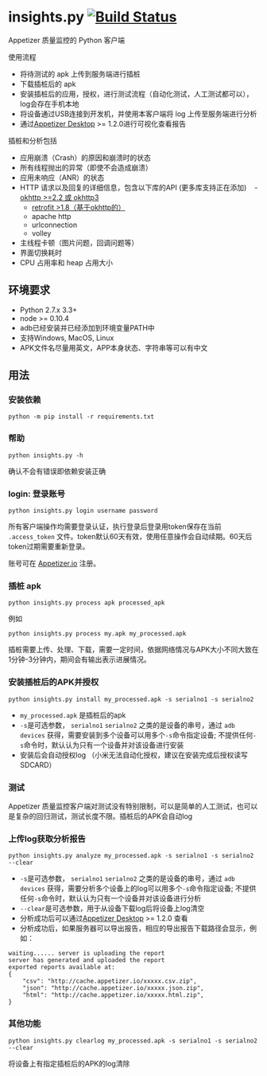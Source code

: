 # insights.py [![Build Status](https://travis-ci.org/appetizerio/insights.py.svg?branch=master)](https://travis-ci.org/appetizerio/insights.py) 
Appetizer 质量监控的 Python 客户端

使用流程
* 将待测试的 apk 上传到服务端进行插桩
* 下载插桩后的 apk
* 安装插桩后的应用，授权，进行测试流程（自动化测试，人工测试都可以），log会存在手机本地
* 将设备通过USB连接到开发机，并使用本客户端将 log 上传至服务端进行分析
* 通过[Appetizer Desktop](https://appetizer.io) >= 1.2.0进行可视化查看报告

插桩和分析包括
* 应用崩溃（Crash）的原因和崩溃时的状态
* 所有线程抛出的异常（即使不会造成崩溃）
* 应用未响应（ANR）的状态
* HTTP 请求以及回复的详细信息，包含以下库的API (更多库支持正在添加)
    - [okhttp >=2.2 或 okhttp3](https://github.com/square/okhttp/wiki/Interceptors#availability)
    - [retrofit >1.8（基于okhttp的）](https://github.com/square/okhttp/wiki/Interceptors#availability)
    - apache http
    - urlconnection
    - volley
* 主线程卡顿（图片问题，回调问题等）
* 界面切换耗时
* CPU 占用率和 heap 占用大小


## 环境要求
* Python 2.7.x 3.3+
* node >= 0.10.4
* adb已经安装并已经添加到环境变量PATH中
* 支持Windows, MacOS, Linux
* APK文件名尽量用英文，APP本身状态、字符串等可以有中文

## 用法
### 安装依赖
``` Shell
python -m pip install -r requirements.txt
```
### 帮助
``` Shell
python insights.py -h
```
确认不会有错误即依赖安装正确

### login: 登录账号
``` Shell
python insights.py login username password
```
所有客户端操作均需要登录认证，执行登录后登录用token保存在当前 `.access_token` 文件。token默认60天有效，使用任意操作会自动续期。60天后token过期需要重新登录。

账号可在 [Appetizer.io](https://api.appetizer.io/user/register) 注册。

### 插桩 apk
``` Shell
python insights.py process apk processed_apk
```

例如
``` Shell
python insights.py process my.apk my_processed.apk 
```

插桩需要上传、处理、下载，需要一定时间，依据网络情况与APK大小不同大致在1分钟-3分钟内，期间会有输出表示进展情况。

### 安装插桩后的APK并授权

``` Shell
python insights.py install my_processed.apk -s serialno1 -s serialno2
```
* `my_processed.apk` 是插桩后的apk
* `-s`是可选参数， `serialno1` `serialno2` 之类的是设备的串号，通过 `adb devices` 获得，需要安装到多个设备可以用多个`-s`命令指定设备; 不提供任何`-s`命令时，默认认为只有一个设备并对该设备进行安装
* 安装后会自动授权log （小米无法自动化授权，建议在安装完成后授权读写SDCARD）


### 测试
Appetizer 质量监控客户端对测试没有特别限制，可以是简单的人工测试，也可以是复杂的回归测试，测试长度不限。插桩后的APK会自动log

### 上传log获取分析报告
``` Shell
python insights.py analyze my_processed.apk -s serialno1 -s serialno2 --clear
```
* `-s`是可选参数， `serialno1` `serialno2` 之类的是设备的串号，通过 `adb devices` 获得，需要分析多个设备上的log可以用多个`-s`命令指定设备; 不提供任何`-s`命令时，默认认为只有一个设备并对该设备进行分析
* `--clear`是可选参数，用于从设备下载log后将设备上log清空
* 分析成功后可以通过[Appetizer Desktop](https://appetizer.io) >= 1.2.0 查看
* 分析成功后，如果服务器可以导出报告，相应的导出报告下载路径会显示，例如：
``` Shell
waiting...... server is uploading the report
server has generated and uploaded the report
exported reports available at:
{
    "csv": "http://cache.appetizer.io/xxxxx.csv.zip",
    "json": "http://cache.appetizer.io/xxxxx.json.zip",
    "html": "http://cache.appetizer.io/xxxxx.html.zip",
}
```

### 其他功能
``` Shell
python insights.py clearlog my_processed.apk -s serialno1 -s serialno2 --clear
```
将设备上有指定插桩后的APK的log清除
